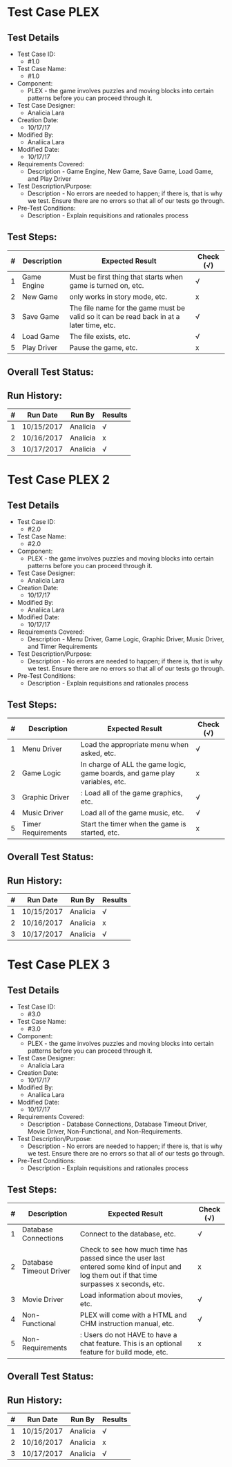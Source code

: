 # Test Case PLEX

## Test Details

* Test Case ID:
  * #1.0
* Test Case Name:
  * #1.0
* Component: 
  * PLEX - the game involves puzzles and moving blocks into certain patterns before you can proceed through it.
* Test Case Designer:
  * Analicia Lara
* Creation Date:
  * 10/17/17
* Modified By:
  * Analiica Lara
* Modified Date:
  * 10/17/17
* Requirements Covered:
  * Description - Game Engine, New Game, Save Game, Load Game, and Play Driver
* Test Description/Purpose:
  * Description - No errors are needed to happen; if there is, that is why we test. Ensure there are no errors so that all of our tests go through.
* Pre-Test Conditions:
  * Description - Explain requisitions and rationales process
## Test Steps: 
| # | Description | Expected Result | Check (√) |
| --- | --- | --- | --- |
| 1 |Game Engine | Must be first thing that starts when game is turned on, etc.| √ |			
| 2 | New Game| only works in story mode, etc.| x|			
| 3 | Save Game| The file name for the game must be valid so it can be read back in at a later time, etc.| √|			
| 4 | Load Game|The file exists, etc.| √|			
| 5 |Play Driver | Pause the game, etc.| x|			
	

## Overall Test Status:



## Run History:
| # |	Run Date |	Run By |	Results |
| --- | --- | --- | --- |
| 1 | 10/15/2017| Analicia|√|			
| 2 |10/16/2017 | Analicia| x|			
| 3 | 10/17/2017| Analicia|√|		


# Test Case PLEX 2

## Test Details

* Test Case ID:
  * #2.0
* Test Case Name:
  * #2.0
* Component: 
  * PLEX - the game involves puzzles and moving blocks into certain patterns before you can proceed through it.
* Test Case Designer:
  * Analicia Lara
* Creation Date:
  * 10/17/17
* Modified By:
  * Analiica Lara
* Modified Date:
  * 10/17/17
* Requirements Covered:
  * Description - Menu Driver, Game Logic, Graphic Driver, Music Driver, and Timer Requirements
* Test Description/Purpose:
  * Description - No errors are needed to happen; if there is, that is why we test. Ensure there are no errors so that all of our tests go through.
* Pre-Test Conditions:
  * Description - Explain requisitions and rationales process
## Test Steps: 
| # | Description | Expected Result | Check (√) |
| --- | --- | --- | --- |
| 1 |Menu Driver | Load the appropriate menu when asked, etc.| √ |			
| 2 |Game Logic| In charge of ALL the game logic, game boards, and game play variables, etc.| x|			
| 3 |Graphic Driver|: Load all of the game graphics, etc.| √|			
| 4 |  Music Driver|Load all of the game music, etc. | √|			
| 5 |Timer Requirements | Start the timer when the game is started, etc.| x|			
	

## Overall Test Status:



## Run History:
| # |	Run Date |	Run By |	Results |
| --- | --- | --- | --- |
| 1 | 10/15/2017| Analicia|√|			
| 2 |10/16/2017 | Analicia| x|			
| 3 | 10/17/2017| Analicia|√|		


# Test Case PLEX 3

## Test Details

* Test Case ID:
  * #3.0
* Test Case Name:
  * #3.0
* Component: 
  * PLEX - the game involves puzzles and moving blocks into certain patterns before you can proceed through it.
* Test Case Designer:
  * Analicia Lara
* Creation Date:
  * 10/17/17
* Modified By:
  * Analiica Lara
* Modified Date:
  * 10/17/17
* Requirements Covered:
  * Description - Database Connections, Database Timeout Driver, Movie Driver, Non-Functional, and Non-Requirements.
* Test Description/Purpose:
  * Description - No errors are needed to happen; if there is, that is why we test. Ensure there are no errors so that all of our tests go through.
* Pre-Test Conditions:
  * Description - Explain requisitions and rationales process
## Test Steps: 
| # | Description | Expected Result | Check (√) |
| --- | --- | --- | --- |
| 1 |Database Connections |  Connect to the database, etc.| √ |			
| 2 |  Database Timeout Driver|  Check to see how much time has passed since the user last entered some kind of input and log them out if that time surpasses x seconds, etc.| x|			
| 3 | Movie Driver| Load information about movies, etc.| √|			
| 4 | Non-Functional|PLEX will come with a HTML and CHM instruction manual, etc.| √|			
| 5 |Non-Requirements | : Users do not HAVE to have a chat feature. This is an optional feature for build mode, etc.| x|			
	

## Overall Test Status:



## Run History:
| # |	Run Date |	Run By |	Results |
| --- | --- | --- | --- |
| 1 | 10/15/2017| Analicia|√|			
| 2 |10/16/2017 | Analicia| x|			
| 3 | 10/17/2017| Analicia|√|		


